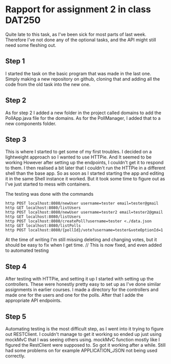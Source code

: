 # Rapport for assignment 2 in class DAT250
Quite late to this task, as I've been sick for most parts of last week.
Therefore I've not done any of the optional tasks, and the API might still need some fleshing out.

## Step 1
I started the task on the basic program that was made in the last one.
Simply making a new repository on github, cloning that
and adding all the code from the old task into the new one.

## Step 2
As for step 2 I added a new folder in the project called domains to add the PollApp.java file
for the domains.
As for the PollManager, I added that to a new components folder.

## Step 3
This is where I started to get some of my first troubles.
I decided on a lightweight approach so I wanted to use HTTPie. And It seemed to be working
However after setting up the endpoints, I couldn't get it to respond to them.
I then realised a bit later that I couldn't run the HTTPie in a different shell than the base app.
So as soon as I started starting the app and editing it in the same Shell instance it worked.
But it took some time to figure out as I've just started to mess with containers.

The testing was done with the commands
```
http POST localhost:8080/newUser username=tester email=tester@gmail
http GET localhost:8080/listUsers
http POST localhost:8080/newUser username=tester2 email=tester2@gmail
http GET localhost:8080/listUsers
http POST localhost:8080/createPoll?username=tester <./data.json
http GET localhost:8080/listPolls
http POST localhost:8080/{pollId}/vote?username=tester&voteOptionId=1
```

At the time of writing I'm still missing deleting and changing votes, but it should be easy to fix
when I get time. // This is now fixed, and even added to automated testing

## Step 4
After testing with HTTPie, and setting it up I started with setting up the controllers.
These were honestly pretty easy to set up as I've done similar assignments in earlier courses.
I made a directory for the controllers and made one for the users and one for the polls.
After that I adde the appropriate API endpoints.

## Step 5
Automating testing is the most difficult step, as I went into it trying to figure out RESTClient.
I couldn't manage to get it working so ended up just using mockMvC that I was seeing others using.
mockMvC function mostly like I figured the RestClient were supposed to. So got it working after a while.
Still had some problems on for example APPLICATION_JSON not being used correctly.
